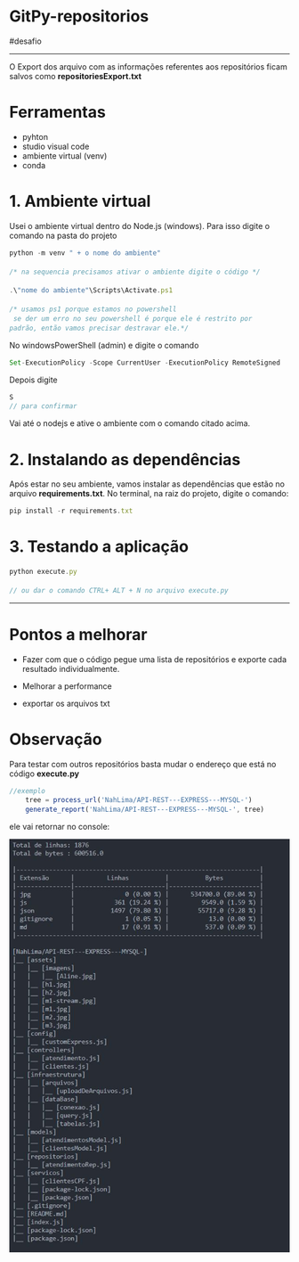 # GitPy-repositorios
#desafio

------------------------

O Export dos arquivo  com as informações referentes aos repositórios ficam salvos como **repositoriesExport.txt**

# Ferramentas
- pyhton 
- studio visual code
- ambiente virtual (venv)  
- conda

# 1. Ambiente virtual
Usei o ambiente virtual dentro do Node.js (windows). Para isso digite o comando na pasta do projeto 

````javascript
python -m venv " + o nome do ambiente"

/* na sequencia precisamos ativar o ambiente digite o código */

.\"nome do ambiente"\Scripts\Activate.ps1 

/* usamos ps1 porque estamos no powershell 
 se der um erro no seu powershell é porque ele é restrito por 
padrão, então vamos precisar destravar ele.*/

````

No windowsPowerShell (admin) e digite o comando 
````javascript
Set-ExecutionPolicy -Scope CurrentUser -ExecutionPolicy RemoteSigned 
````
Depois digite 
````javascript
S 
// para confirmar
````

Vai até o nodejs e ative o ambiente com o comando citado acima. 


# 2. Instalando as dependências
Após estar no seu ambiente, vamos instalar as dependências que estão no arquivo **requirements.txt**.
No terminal, na raiz do projeto, digite o comando:

````javascript
pip install -r requirements.txt
````
# 3. Testando a aplicação

````javascript
python execute.py  

// ou dar o comando CTRL+ ALT + N no arquivo execute.py
````

----------------------------------------------------------------------------

# Pontos a melhorar

- Fazer com que o código pegue uma lista de repositórios e exporte cada resultado  individualmente. 

- Melhorar a performance 

- exportar os arquivos txt


# Observação

Para testar com outros repositórios basta mudar o endereço que está no 
código **execute.py**

````javascript
//exemplo 
    tree = process_url('NahLima/API-REST---EXPRESS---MYSQL-')
    generate_report('NahLima/API-REST---EXPRESS---MYSQL-', tree)
````
ele vai retornar no console:

![imagem-console](./img/console.JPG)
